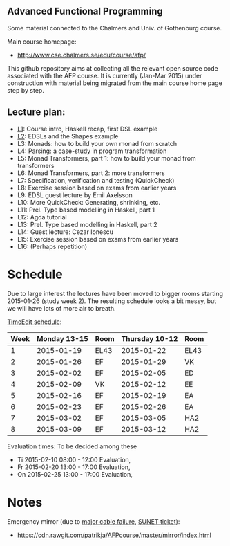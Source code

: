 Advanced Functional Programming
---------

Some material connected to the Chalmers and Univ. of Gothenburg course.

Main course homepage:
* http://www.cse.chalmers.se/edu/course/afp/

This github repository aims at collecting all the relevant open source
code associated with the AFP course. It is currently (Jan-Mar 2015)
under construction with material being migrated from the main course
home page step by step.

Lecture plan:
------------

* [L1](L1/): Course intro, Haskell recap, first DSL example 
* [L2](L2/): EDSLs and the Shapes example
* L3: Monads: how to build your own monad from scratch
* L4: Parsing: a case-study in program transformation
* L5: Monad Transformers, part 1: how to build your monad from transformers
* L6: Monad Transformers, part 2: more transformers
* L7: Specification, verification and testing (QuickCheck)
* L8: Exercise session based on exams from earlier years
* L9: EDSL guest lecture by Emil Axelsson
* L10: More QuickCheck: Generating, shrinking, etc.
* L11: Prel. Type based modelling in Haskell, part 1
* L12: Agda tutorial
* L13: Prel. Type based modelling in Haskell, part 2
* L14: Guest lecture: Cezar Ionescu
* L15: Exercise session based on exams from earlier years
* L16: (Perhaps repetition)

# Schedule

Due to large interest the lectures have been moved to bigger rooms
starting 2015-01-26 (study week 2). The resulting schedule looks a bit
messy, but we will have lots of more air to breath.

[TimeEdit schedule](https://se.timeedit.net/web/chalmers/db1/public/ri1X50gQ9560YvQQ05Z6970Y0Zy6007311Y54Q785.html):

| Week | Monday 13-15     | Room | Thursday 10-12   | Room |
| ---- | ---------------- | ---- | ---------------- | ---- |
|   1  | 2015-01-19       | EL43 | 2015-01-22       | EL43 | 
|   2  | 2015-01-26       | EF   | 2015-01-29       | VK   | 
|   3  | 2015-02-02       | EF   | 2015-02-05       | ED   | 
|   4  | 2015-02-09       | VK   | 2015-02-12       | EE   |
|   5  | 2015-02-16       | EF   | 2015-02-19       | EA   |
|   6  | 2015-02-23       | EF   | 2015-02-26       | EA   |
|   7  | 2015-03-02       | EF   | 2015-03-05       | HA2  |
|   8  | 2015-03-09       | EF   | 2015-03-12       | HA2  |


Evaluation times: To be decided among these
* Ti 2015-02-10 08:00 - 12:00 Evaluation,
* Fr 2015-02-20 13:00 - 17:00 Evaluation,
* On 2015-02-25 13:00 - 17:00 Evaluation,

# Notes


Emergency mirror (due to [major cable failure](http://www.gp.se/nyheter/goteborg/1.2606797-kabelbrott-drabbar-hogskolor-i-vastsverige), [SUNET ticket](http://www.nunoc.org/nunocweb/ticket.php?key=SUNETTICKET-3112)): 
* https://cdn.rawgit.com/patrikja/AFPcourse/master/mirror/index.html


